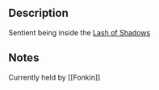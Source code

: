 ## Description
Sentient being inside the [Lash of Shadows](https://app.roll20.net/compendium/dnd5e/Items%3ALash%20of%20Shadows#content)

## Notes
Currently held by [[Fonkin]]